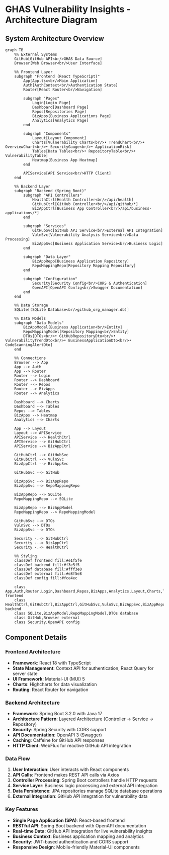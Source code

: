 # GHAS Vulnerability Insights - Architecture Diagram

## System Architecture Overview

```mermaid
graph TB
    %% External Systems
    GitHub[GitHub API<br/>GHAS Data Source]
    Browser[Web Browser<br/>User Interface]
    
    %% Frontend Layer
    subgraph "Frontend (React TypeScript)"
        App[App.tsx<br/>Main Application]
        Auth[AuthContext<br/>Authentication State]
        Router[React Router<br/>Navigation]
        
        subgraph "Pages"
            Login[Login Page]
            Dashboard[Dashboard Page]
            Repos[Repositories Page]
            BizApps[Business Applications Page]
            Analytics[Analytics Page]
        end
        
        subgraph "Components"
            Layout[Layout Component]
            Charts[Vulnerability Charts<br/>• TrendChart<br/>• OverviewChart<br/>• SecurityGauge<br/>• ApplicationRisk]
            Tables[Data Tables<br/>• RepositoryTable<br/>• VulnerabilityTable]
            Heatmap[Business App Heatmap]
        end
        
        APIService[API Service<br/>HTTP Client]
    end
    
    %% Backend Layer
    subgraph "Backend (Spring Boot)"
        subgraph "API Controllers"
            HealthCtrl[Health Controller<br/>/api/health]
            GitHubCtrl[GitHub Controller<br/>/api/github/*]
            BizAppCtrl[Business App Controller<br/>/api/business-applications/*]
        end
        
        subgraph "Services"
            GitHubSvc[GitHub API Service<br/>External API Integration]
            VulnSvc[Vulnerability Analysis Service<br/>Data Processing]
            BizAppSvc[Business Application Service<br/>Business Logic]
        end
        
        subgraph "Data Layer"
            BizAppRepo[Business Application Repository]
            RepoMappingRepo[Repository Mapping Repository]
        end
        
        subgraph "Configuration"
            Security[Security Config<br/>CORS & Authentication]
            OpenAPI[OpenAPI Config<br/>Swagger Documentation]
        end
    end
    
    %% Data Storage
    SQLite[(SQLite Database<br/>github_org_manager.db)]
    
    %% Data Models
    subgraph "Data Models"
        BizAppModel[Business Application<br/>Entity]
        RepoMappingModel[Repository Mapping<br/>Entity]
        DTOs[DTOs<br/>• GitHubRepositoryDto<br/>• VulnerabilityTrendDto<br/>• BusinessApplicationDto<br/>• CodeScanningAlertDto]
    end
    
    %% Connections
    Browser --> App
    App --> Auth
    App --> Router
    Router --> Login
    Router --> Dashboard
    Router --> Repos
    Router --> BizApps
    Router --> Analytics
    
    Dashboard --> Charts
    Dashboard --> Tables
    Repos --> Tables
    BizApps --> Heatmap
    Analytics --> Charts
    
    App --> Layout
    Layout --> APIService
    APIService --> HealthCtrl
    APIService --> GitHubCtrl
    APIService --> BizAppCtrl
    
    GitHubCtrl --> GitHubSvc
    GitHubCtrl --> VulnSvc
    BizAppCtrl --> BizAppSvc
    
    GitHubSvc --> GitHub
    
    BizAppSvc --> BizAppRepo
    BizAppSvc --> RepoMappingRepo
    
    BizAppRepo --> SQLite
    RepoMappingRepo --> SQLite
    
    BizAppRepo --> BizAppModel
    RepoMappingRepo --> RepoMappingModel
    
    GitHubSvc --> DTOs
    VulnSvc --> DTOs
    BizAppSvc --> DTOs
    
    Security -.-> GitHubCtrl
    Security -.-> BizAppCtrl
    Security -.-> HealthCtrl
    
    %% Styling
    classDef frontend fill:#e1f5fe
    classDef backend fill:#f3e5f5
    classDef database fill:#fff3e0
    classDef external fill:#e8f5e8
    classDef config fill:#fce4ec
    
    class App,Auth,Router,Login,Dashboard,Repos,BizApps,Analytics,Layout,Charts,Tables,Heatmap,APIService frontend
    class HealthCtrl,GitHubCtrl,BizAppCtrl,GitHubSvc,VulnSvc,BizAppSvc,BizAppRepo,RepoMappingRepo backend
    class SQLite,BizAppModel,RepoMappingModel,DTOs database
    class GitHub,Browser external
    class Security,OpenAPI config
```

## Component Details

### Frontend Architecture
- **Framework**: React 18 with TypeScript
- **State Management**: Context API for authentication, React Query for server state
- **UI Framework**: Material-UI (MUI) 5
- **Charts**: Highcharts for data visualization
- **Routing**: React Router for navigation

### Backend Architecture
- **Framework**: Spring Boot 3.2.0 with Java 17
- **Architecture Pattern**: Layered Architecture (Controller → Service → Repository)
- **Security**: Spring Security with CORS support
- **API Documentation**: OpenAPI 3 (Swagger)
- **Caching**: Caffeine for GitHub API responses
- **HTTP Client**: WebFlux for reactive GitHub API integration

### Data Flow
1. **User Interaction**: User interacts with React components
2. **API Calls**: Frontend makes REST API calls via Axios
3. **Controller Processing**: Spring Boot controllers handle HTTP requests
4. **Service Layer**: Business logic processing and external API integration
5. **Data Persistence**: JPA repositories manage SQLite database operations
6. **External Integration**: GitHub API integration for vulnerability data

### Key Features
- **Single Page Application (SPA)**: React-based frontend
- **RESTful API**: Spring Boot backend with OpenAPI documentation
- **Real-time Data**: GitHub API integration for live vulnerability insights
- **Business Context**: Business application mapping and analytics
- **Security**: JWT-based authentication and CORS support
- **Responsive Design**: Mobile-friendly Material-UI components
